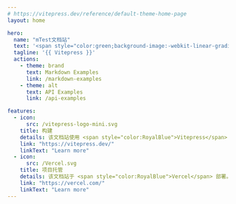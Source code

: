 ```yaml
---
# https://vitepress.dev/reference/default-theme-home-page
layout: home

hero:
  name: "mTest文档站"
  text: '<span style="color:green;background-image:-webkit-linear-gradient(top, #bc2f08,#d75d10,#de6912);-webkit-background-clip:text;-webkit-text-fill-color:transparent;">宁静致远~</span>'
  tagline: '{{ Vitepress }}'
  actions:
    - theme: brand
      text: Markdown Examples
      link: /markdown-examples
    - theme: alt
      text: API Examples
      link: /api-examples

features:
  - icon:
      src: /vitepress-logo-mini.svg
    title: 构建
    details: 该文档站使用 <span style="color:RoyalBlue">Vitepress</span> 构建
    link: "https://vitepress.dev/"
    linkText: "Learn more"
  - icon:
      src: /Vercel.svg
    title: 项目托管
    details: 该文档站于 <span style="color:RoyalBlue">Vercel</span> 部署。
    link: "https://vercel.com/"
    linkText: "Learn more"
---
```

